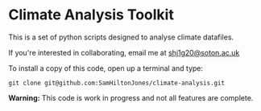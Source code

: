 # Climate Analysis Toolkit

This is a set of python scripts designed to analyse climate datafiles.

If you're interested in collaborating, email me at shj1g20@soton.ac.uk

To install a copy of this code, open up a terminal and type:

    git clone git@github.com:SamHiltonJones/climate-analysis.git

**Warning:** This code is work in progress and not all features are complete.
